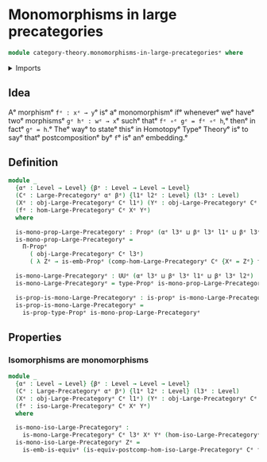 # Monomorphisms in large precategories

```agda
module category-theory.monomorphisms-in-large-precategoriesᵉ where
```

<details><summary>Imports</summary>

```agda
open import category-theory.isomorphisms-in-large-precategoriesᵉ
open import category-theory.large-precategoriesᵉ

open import foundation.embeddingsᵉ
open import foundation.equivalencesᵉ
open import foundation.propositionsᵉ
open import foundation.universe-levelsᵉ
```

</details>

## Idea

Aᵉ morphismᵉ `fᵉ : xᵉ → y`ᵉ isᵉ aᵉ monomorphismᵉ ifᵉ wheneverᵉ weᵉ haveᵉ twoᵉ morphismsᵉ
`gᵉ hᵉ : wᵉ → x`ᵉ suchᵉ thatᵉ `fᵉ ∘ᵉ gᵉ = fᵉ ∘ᵉ h`,ᵉ thenᵉ in factᵉ `gᵉ = h`.ᵉ Theᵉ wayᵉ to stateᵉ
thisᵉ in Homotopyᵉ Typeᵉ Theoryᵉ isᵉ to sayᵉ thatᵉ postcompositionᵉ byᵉ `f`ᵉ isᵉ anᵉ
embedding.ᵉ

## Definition

```agda
module _
  {αᵉ : Level → Level} {βᵉ : Level → Level → Level}
  (Cᵉ : Large-Precategoryᵉ αᵉ βᵉ) {l1ᵉ l2ᵉ : Level} (l3ᵉ : Level)
  (Xᵉ : obj-Large-Precategoryᵉ Cᵉ l1ᵉ) (Yᵉ : obj-Large-Precategoryᵉ Cᵉ l2ᵉ)
  (fᵉ : hom-Large-Precategoryᵉ Cᵉ Xᵉ Yᵉ)
  where

  is-mono-prop-Large-Precategoryᵉ : Propᵉ (αᵉ l3ᵉ ⊔ βᵉ l3ᵉ l1ᵉ ⊔ βᵉ l3ᵉ l2ᵉ)
  is-mono-prop-Large-Precategoryᵉ =
    Π-Propᵉ
      ( obj-Large-Precategoryᵉ Cᵉ l3ᵉ)
      ( λ Zᵉ → is-emb-Propᵉ (comp-hom-Large-Precategoryᵉ Cᵉ {Xᵉ = Zᵉ} fᵉ))

  is-mono-Large-Precategoryᵉ : UUᵉ (αᵉ l3ᵉ ⊔ βᵉ l3ᵉ l1ᵉ ⊔ βᵉ l3ᵉ l2ᵉ)
  is-mono-Large-Precategoryᵉ = type-Propᵉ is-mono-prop-Large-Precategoryᵉ

  is-prop-is-mono-Large-Precategoryᵉ : is-propᵉ is-mono-Large-Precategoryᵉ
  is-prop-is-mono-Large-Precategoryᵉ =
    is-prop-type-Propᵉ is-mono-prop-Large-Precategoryᵉ
```

## Properties

### Isomorphisms are monomorphisms

```agda
module _
  {αᵉ : Level → Level} {βᵉ : Level → Level → Level}
  (Cᵉ : Large-Precategoryᵉ αᵉ βᵉ) {l1ᵉ l2ᵉ : Level} (l3ᵉ : Level)
  (Xᵉ : obj-Large-Precategoryᵉ Cᵉ l1ᵉ) (Yᵉ : obj-Large-Precategoryᵉ Cᵉ l2ᵉ)
  (fᵉ : iso-Large-Precategoryᵉ Cᵉ Xᵉ Yᵉ)
  where

  is-mono-iso-Large-Precategoryᵉ :
    is-mono-Large-Precategoryᵉ Cᵉ l3ᵉ Xᵉ Yᵉ (hom-iso-Large-Precategoryᵉ Cᵉ fᵉ)
  is-mono-iso-Large-Precategoryᵉ Zᵉ =
    is-emb-is-equivᵉ (is-equiv-postcomp-hom-iso-Large-Precategoryᵉ Cᵉ fᵉ Zᵉ)
```